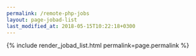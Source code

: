 ```yaml
---
permalink: /remote-php-jobs
layout: page-jobad-list
last_modified_at: 2018-05-15T10:22:18+0300
---
```

{% include render_jobad_list.html permalink=page.permalink %}
